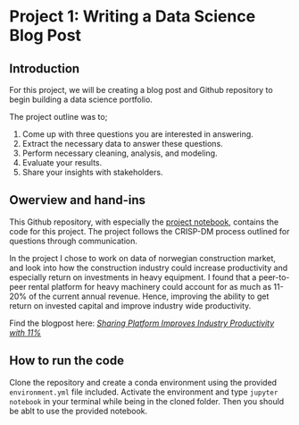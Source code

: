# Project 1: Writing a Data Science Blog Post

## Introduction
For this project, we will be creating a blog post and Github repository to begin building a data science portfolio. 

The project outline was to; 

1) Come up with three questions you are interested in answering.
2) Extract the necessary data to answer these questions.
3) Perform necessary cleaning, analysis, and modeling.
4) Evaluate your results.
5) Share your insights with stakeholders.

## Owerview and hand-ins 

This Github repository, with especially the [project notebook](/project_1_blogpost.ipynb), contains the code for this project. The project follows the CRISP-DM process outlined for questions through communication. 

In the project I chose to work on data of norwegian construction market, and look into how the construction industry could increase productivity and especially return on investments in heavy equipment. I found that a peer-to-peer rental platform for heavy machinery could account for as much as 11-20% of the current annual revenue. Hence, improving the ability to get return on invested capital and improve industry wide productivity. 

Find the blogpost here: [*Sharing Platform Improves Industry Productivity with 11%*](https://www.rebelsnarrative.com/airbnb-for-machinery)


## How to run the code

Clone the repository and create a conda environment using the provided ```environment.yml``` file included. Activate the environment and type ```jupyter notebook``` in your terminal while being in the cloned folder. Then you should be ablt to use the provided notebook. 

